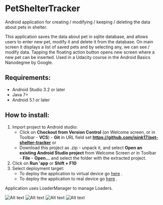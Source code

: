 # PetShelterTracker
Android application for creating / modifying / keeping / deleting the data about pets in shelter.

This application saves the data about pet in sqlite database, and allows users to enter new pet, modify it and delete it from the database. On main screen it displays a list of saved pets and by selecting any, we can see / modify data. Tapping the floating action button opens new screen where a new pet can be inserted. 
Used in a Udacity course in the Android Basics Nanodegree by Google.



## Requirements:
- Android Studio 3.2 or later
- Java 7+
- Android 5.1 or later



## How to install:
1. Import project to Android studio:
    - Click on **Checkout from Version Control** (on Welcome screen, or in Toolbar - **VCS**) - **Git** in URL field set **https://github.com/isink17/pet-shelter-tracker** or
    - Download this project as .zip - unpack it, and select **Open an existing Android Studio project** from Welcome Screen _or_ in Toolbar - **File** - **Open...** and select the folder with the extracted project.
2. Click on **Run 'app** or **Shift + F10**
3. Select deployment target:
   - To deploy the application to virtual device go [here](https://developer.android.com/studio/run/emulator) .
   - To deploy the application to real device go [here](https://developer.android.com/studio/run/device) .


Application uses LoaderManager to manage Loaders.

![Alt text](Screenshot_1.png?raw=true "Empty view")
![Alt text](Screenshot_2.png?raw=true "Insert dummy data")
![Alt text](Screenshot_3.png?raw=true "Discard changes")
![Alt text](Screenshot_4.png?raw=true "Edit pet")
